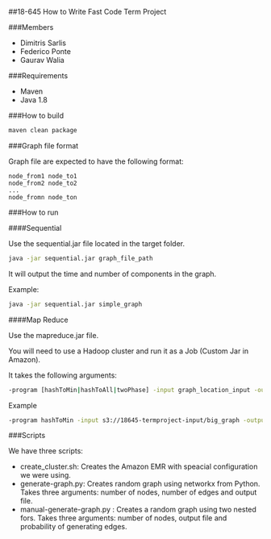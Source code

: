 ##18-645 How to Write Fast Code Term Project

###Members

* Dimitris Sarlis
* Federico Ponte
* Gaurav Walia

###Requirements

* Maven
* Java 1.8

###How to build

```bash
maven clean package

```

###Graph file format

Graph file are expected to have the following format:

```
node_from1 node_to1
node_from2 node_to2
...
node_fromn node_ton
```

###How to run

####Sequential

Use the sequential.jar file located in the target folder.

```bash
java -jar sequential.jar graph_file_path
```

It will output the time and number of components in the graph.

Example:

```bash
java -jar sequential.jar simple_graph
```

####Map Reduce

Use the mapreduce.jar file.

You will need to use a Hadoop cluster and run it as a Job (Custom Jar in Amazon).

It takes the following arguments:

```bash
-program [hashToMin|hashToAll|twoPhase] -input graph_location_input -output output_folder -tmpdir temp_folder
```

Example

```bash
-program hashToMin -input s3://18645-termproject-input/big_graph -output s3://18645-termproject-output/hashtomin-big -tmpdir tmp
```

###Scripts

We have three scripts:

* create_cluster.sh: Creates the Amazon EMR with speacial configuration we were using.
* generate-graph.py: Creates random graph using networkx from Python. Takes three arguments: number of nodes, number of edges and output file.
* manual-generate-graph.py : Creates a random graph using two nested fors. Takes three arguments: number of nodes, output file and probability of generating edges.
